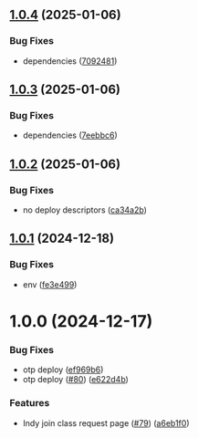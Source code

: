 ## [1.0.4](https://github.com/ocadotechnology/codeforlife-portal-frontend/compare/v1.0.3...v1.0.4) (2025-01-06)


### Bug Fixes

* dependencies ([7092481](https://github.com/ocadotechnology/codeforlife-portal-frontend/commit/7092481f9c0847385f0086763cdc448dda8093f7))

## [1.0.3](https://github.com/ocadotechnology/codeforlife-portal-frontend/compare/v1.0.2...v1.0.3) (2025-01-06)


### Bug Fixes

* dependencies ([7eebbc6](https://github.com/ocadotechnology/codeforlife-portal-frontend/commit/7eebbc68d47688b500bd9bd7605ad6f1691d8984))

## [1.0.2](https://github.com/ocadotechnology/codeforlife-portal-frontend/compare/v1.0.1...v1.0.2) (2025-01-06)


### Bug Fixes

* no deploy descriptors ([ca34a2b](https://github.com/ocadotechnology/codeforlife-portal-frontend/commit/ca34a2b95e379ca1efa92d9b3fa975df2ef30031))

## [1.0.1](https://github.com/ocadotechnology/codeforlife-portal-frontend/compare/v1.0.0...v1.0.1) (2024-12-18)


### Bug Fixes

* env ([fe3e499](https://github.com/ocadotechnology/codeforlife-portal-frontend/commit/fe3e499b66cc21c49f0aace5e6cf7976f3d41a4d))

# 1.0.0 (2024-12-17)


### Bug Fixes

* otp deploy ([ef969b6](https://github.com/ocadotechnology/codeforlife-portal-frontend/commit/ef969b69527fb02abb5d4943f28b623e1f048f78))
* otp deploy ([#80](https://github.com/ocadotechnology/codeforlife-portal-frontend/issues/80)) ([e622d4b](https://github.com/ocadotechnology/codeforlife-portal-frontend/commit/e622d4bce0628ed00dd5509f3706a7033d7e2c87))


### Features

* Indy join class request page ([#79](https://github.com/ocadotechnology/codeforlife-portal-frontend/issues/79)) ([a6eb1f0](https://github.com/ocadotechnology/codeforlife-portal-frontend/commit/a6eb1f0d5e3ca3eb9c1849b7afa6c7ebee8ce3f9))
